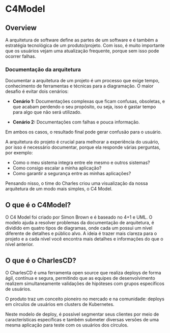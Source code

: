# C4Model



## **Overview**

A arquitetura de software define as partes de um software e é também a estratégia tecnológica de um produto/projeto. Com isso, é muito importante que os usuários vejam uma atualização frequente, porque sem isso pode ocorrer falhas.

### **Documentação da arquitetura**
Documentar a arquitetura de um projeto é um processo que exige tempo, conhecimento de ferramentas e técnicas para a diagramação. O maior desafio é evitar dois cenários:

- **Cenário 1:** Documentações complexas que ficam confusas, obsoletas, e que acabam perdendo o seu propósito, ou seja, isso é gastar tempo para algo que não será utilizado.

- **Cenário 2:** Documentações com falhas e pouca informação. 

Em ambos os casos, o resultado final pode gerar confusão para o usuário. 

A arquitetura do projeto é crucial para melhorar a experiência do usuário, por isso é necessário documentar, porque ela responde várias perguntas, por exemplo: 
- Como o meu sistema integra entre ele mesmo e outros sistemas? 
- Como consigo escalar a minha aplicação? 
- Como garantir a segurança entre as minhas aplicações?

Pensando nisso, o time do Charles criou uma visualização da nossa arquitetura de um modo mais simples, o C4 Model.


## **O que é o C4Model?**

O C4 Model foi criado por Simon Brown e é baseado no 4+1 e UML. O modelo ajuda a resolver problemas da documentação de arquitetura, é dividido em quatro tipos de diagramas, onde cada um possui um nível diferente de detalhes e público alvo. 
A ideia é trazer mais clareza para o projeto e a cada nível você encontra mais detalhes e informações do que o nível anterior. 


## **O que é o CharlesCD?**

O CharlesCD é uma ferramenta open source que realiza deploys de forma ágil, contínua e segura, permitindo que as equipes de desenvolvimento realizem simultaneamente validações de hipóteses com grupos específicos de usuários. 

O produto traz um conceito pioneiro no mercado e na comunidade: deploys em círculos de usuários em clusters de Kubernetes. 

Neste modelo de deploy, é possível segmentar seus clientes por meio de características específicas e também submeter diversas versões de uma mesma aplicação para teste com os usuários dos círculos. 